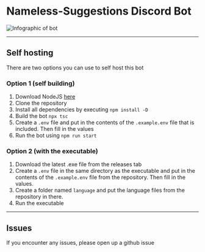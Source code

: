 # Nameless-Suggestions Discord Bot
![Infographic of bot](https://i.imgur.com/wtCKREd.png)

<hr>

## Self hosting
There are two options you can use to self host this bot

### Option 1 (self building)

1. Download NodeJS [here](https://nodejs.org/en/)
2. Clone the repository
3. Install all dependencies by executing `npm install -D`
4. Build the bot `npx tsc`
5. Create a `.env` file and put in the contents of the `.example.env` file that is included. Then fill in the values
6. Run the bot using `npm run start`

### Option 2 (with the executable)

1. Download the latest .exe file from the releases tab
2. Create a `.env` file in the same directory as the executable and put in the contents of the `.example.env` file from the repository. Then fill in the values.
3. Create a folder named `language` and put the language files from the repository in there. 
4. Run the executable

<hr>

## Issues
If you encounter any issues, please open up a github issue